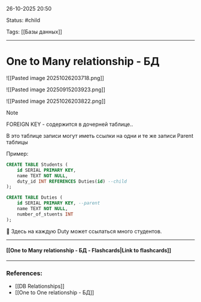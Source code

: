 
26-10-2025 20:50

Status: #child

Tags: [[Базы данных]]

---
# One to Many relationship - БД

![[Pasted image 20251026203718.png]]

![[Pasted image 20250915203923.png]]

![[Pasted image 20251026203822.png]]


> [!note] 
> FOREIGN KEY - содержится в дочерней таблице..
> 
> В это таблице записи могут иметь ссылки на одни и те же записи Parent таблицы


Пример:
```sql
CREATE TABLE Students (
    id SERIAL PRIMARY KEY,
    name TEXT NOT NULL,
    duty_id INT REFERENCES Duties(id) --child
);

CREATE TABLE Duties (
    id SERIAL PRIMARY KEY, --parent
    name TEXT NOT NULL,
    number_of_stuents INT
);
```
🔑 Здесь на каждую Duty может ссылаться много студентов.


----
#### [[One to Many relationship - БД - Flashcards|Link to flashcards]]



---
### References:

- [[DB Relationships]]
- [[One to One relationship - БД]]